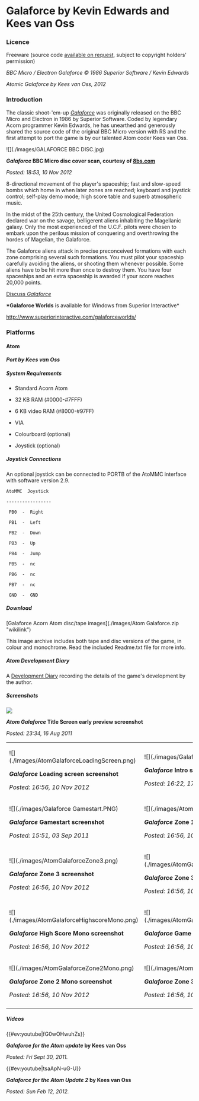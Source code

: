 # Galaforce by Kevin Edwards and Kees van Oss

### Licence

Freeware (source code [available on request](mailto:contact@retrosoftware.co.uk), subject to copyright holders' permission)

_BBC Micro / Electron Galaforce © 1986 Superior Software / Kevin Edwards_

_Atomic Galaforce by Kees van Oss, 2012_

### Introduction

The classic shoot-'em-up _[Galaforce](Galaforce "wikilink")_ was originally released on the BBC Micro and Electron in 1986 by Superior Software. Coded by legendary Acorn programmer Kevin Edwards, he has unearthed and generously shared the source code of the original BBC Micro version with RS and the first attempt to port the game is by our talented Atom coder Kees van Oss.

![](./images/GALAFORCE BBC DISC.jpg)

**_Galaforce_ BBC Micro disc cover scan, courtesy of [8bs.com](http://www.8bs.com/scans/games/disc/GALAFORCE_BBC_DISC.jpg)**

_Posted: 18:53, 10 Nov 2012_

8-directional movement of the player's spaceship; fast and slow-speed bombs which home in when later zones are reached; keyboard and joystick control; self-play demo mode; high score table and superb atmospheric music.

In the midst of the 25th century, the United Cosmological Federation declared war on the savage, belligerent aliens inhabiting the Magellanic galaxy. Only the most experienced of the U.C.F. pilots were chosen to embark upon the perilous mission of conquering and overthrowing the hordes of Magelian, the Galaforce.

The Galaforce aliens attack in precise preconceived formations with each zone comprising several such formations. You must pilot your spaceship carefully avoiding the aliens, or shooting them whenever possible. Some aliens have to be hit more than once to destroy them. You have four spaceships and an extra spaceship is awarded if your score reaches 20,000 points.

[Discuss _Galaforce_](http://www.retrosoftware.co.uk/forum/viewforum.php?f=78)

**\*Galaforce Worlds** is available for Windows from Superior Interactive\*

<http://www.superiorinteractive.com/galaforceworlds/>

### Platforms

#### Atom

**_Port by Kees van Oss_**

##### System Requirements

- Standard Acorn Atom

- 32 KB RAM (\#0000-\#7FFF)

- 6 KB video RAM (\#8000-\#97FF)

- VIA

<!-- -->

- Colourboard (optional)

- Joystick (optional)

##### Joystick Connections

An optional joystick can be connected to PORTB of the AtoMMC interface with software version 2.9.

`AtoMMC  Joystick`

`-----------------`

` PB0  -  Right`

` PB1  -  Left`

` PB2  -  Down`

` PB3  -  Up`

` PB4  -  Jump`

` PB5  -  nc`

` PB6  -  nc`

` PB7  -  nc`

` GND  -  GND`

##### Download

[Galaforce Acorn Atom disc/tape images](./images/Atom Galaforce.zip "wikilink")

This image archive includes both tape and disc versions of the game, in colour and monochrome. Read the included Readme.txt file for more info.

##### Atom Development Diary

A [Development Diary](GalaforceAtomDevDiary "wikilink") recording the details of the game's development by the author.

##### Screenshots

![](./images/AtomGalaforceTitleScreen.png)

**_Atom Galaforce_ Title Screen early preview screenshot**

_Posted: 23:34, 16 Aug 2011_

<table>

<tbody>

<tr class="odd">

<td><p>![](./images/AtomGalaforceLoadingScreen.png)

<strong><em>Galaforce</em> Loading screen screenshot</strong><br />

<em>Posted: 16:56, 10 Nov 2012</em></p></td>

<td><p>![](./images/Galaforce Intro.PNG)

<strong><em>Galaforce</em> Intro screenshot</strong><br />

<em>Posted: 16:22, 17 Aug 2011</em></p></td>

<td><p>![](./images/Galaforce Score.PNG)

<strong><em>Galaforce</em> High Score screenshot</strong><br />

<em>Posted: 16:22, 17 Aug 2011</em></p></td>

</tr>

<tr class="even">

<td><p>![](./images/Galaforce Gamestart.PNG)

<strong><em>Galaforce</em> Gamestart screenshot</strong><br />

<em>Posted: 15:51, 03 Sep 2011</em></p></td>

<td><p>![](./images/AtomGalaforceZone1.png)

<strong><em>Galaforce</em> Zone 1 screenshot</strong><br />

<em>Posted: 16:56, 10 Nov 2012</em></p></td>

<td><p>![](./images/AtomGalaforceZone2.png)

<strong><em>Galaforce</em> Zone 2 screenshot</strong><br />

<em>Posted: 16:56, 10 Nov 2012</em></p></td>

</tr>

<tr class="odd">

<td><p>![](./images/AtomGalaforceZone3.png)

<strong><em>Galaforce</em> Zone 3 screenshot</strong><br />

<em>Posted: 16:56, 10 Nov 2012</em></p></td>

<td><p>![](./images/AtomGalaforceLoadingScreenMono.png)

<strong><em>Galaforce</em> Zone 3 screenshot</strong><br />

<em>Posted: 16:56, 10 Nov 2012</em></p></td>

<td><p>![](./images/AtomGalaforceIntroMono.png)

<strong><em>Galaforce</em> Zone 3 screenshot</strong><br />

<em>Posted: 16:56, 10 Nov 2012</em></p></td>

</tr>

<tr class="even">

<td><p>![](./images/AtomGalaforceHighscoreMono.png)

<strong><em>Galaforce</em> High Score Mono screenshot</strong><br />

<em>Posted: 16:56, 10 Nov 2012</em></p></td>

<td><p>![](./images/AtomGalaforceEnteringZone1Mono.png)

<strong><em>Galaforce</em> Game Start Mono screenshot</strong><br />

<em>Posted: 16:56, 10 Nov 2012</em></p></td>

<td><p>![](./images/AtomGalaforceZone1Mono.png)

<strong><em>Galaforce</em> Zone 1 Mono screenshot</strong><br />

<em>Posted: 16:56, 10 Nov 2012</em></p></td>

</tr>

<tr class="odd">

<td><p>![](./images/AtomGalaforceZone2Mono.png)

<strong><em>Galaforce</em> Zone 2 Mono screenshot</strong><br />

<em>Posted: 16:56, 10 Nov 2012</em></p></td>

<td><p>![](./images/AtomGalaforceZone3Mono.png)

<strong><em>Galaforce</em> Zone 3 Mono screenshot</strong><br />

<em>Posted: 16:56, 10 Nov 2012</em></p></td>

</tr>

<tr class="even">

<td></td>

</tr>

</tbody>

</table>

##### Videos

{{\#ev:youtube|fG0wOHwuhZs}}

**_Galaforce for the Atom update_ by Kees van Oss**

_Posted: Fri Sept 30, 2011._

{{\#ev:youtube|tsaApN-uG-U}}

**_Galaforce for the Atom Update 2_ by Kees van Oss**

_Posted: Sun Feb 12, 2012._
